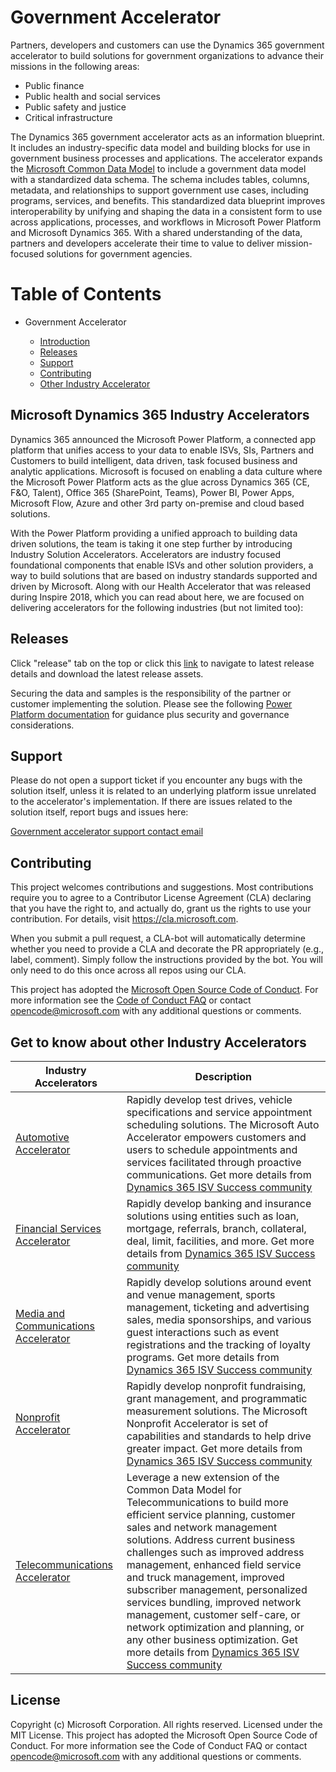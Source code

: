 # Government Accelerator
Partners, developers and customers can use the Dynamics 365 government accelerator to build solutions for government organizations to advance their missions in the following areas:

* Public finance
* Public health and social services
* Public safety and justice
* Critical infrastructure

The Dynamics 365 government accelerator acts as an information blueprint. It includes an industry-specific data model and building blocks for use in government business processes and applications. The accelerator expands the [Microsoft Common Data Model](https://docs.microsoft.com/en-us/common-data-model/) to include a government data model with a standardized data schema. The schema includes tables, columns, metadata, and relationships to support government use cases, including programs, services, and benefits. This standardized data blueprint improves interoperability by unifying and shaping the data in a consistent form to use across applications, processes, and workflows in Microsoft Power Platform and Microsoft Dynamics 365. With a shared understanding of the data, partners and developers accelerate their time to value to deliver mission-focused solutions for government agencies.

# Table of Contents

* Government Accelerator

  * [Introduction](#Microsoft-Dynamics-365-Announces-Industry-Accelerators)
  * [Releases](#Releases)
  * [Support](#Support)
  * [Contributing](#Contributing)
  * [Other Industry Accelerator](#Get-to-know-about-other-Industry-Accelerators)
 
## Microsoft Dynamics 365 Industry Accelerators

Dynamics 365 announced the Microsoft Power Platform, a connected app platform that unifies access to your data to enable ISVs, SIs, Partners and Customers to build intelligent, data driven, task focused business and analytic applications. Microsoft is focused on enabling a data culture where the Microsoft Power Platform acts as the glue across Dynamics 365 (CE, F&O, Talent), Office 365 (SharePoint, Teams), Power BI, Power Apps, Microsoft Flow, Azure and other 3rd party on-premise and cloud based solutions.

With the Power Platform providing a unified approach to building data driven solutions, the team is taking it one step further by introducing Industry Solution Accelerators. Accelerators are industry focused foundational components that enable ISVs and other solution providers, a way to build solutions that are based on industry standards supported and driven by Microsoft. Along with our Health Accelerator that was released during Inspire 2018, which you can read about here, we are focused on delivering accelerators for the following industries (but not limited too):

## Releases

Click "release" tab on the top or click this [link](https://github.com/microsoft/Industry-Accelerator-Government/releases) to navigate to latest release details and download the latest release assets. 

Securing the data and samples is the responsibility of the partner or customer implementing the solution. Please see the following [Power Platform documentation](https://docs.microsoft.com/en-us/power-platform/admin/security/) for guidance plus security and governance considerations.

## Support
Please do not open a support ticket if you encounter any bugs with the solution itself, unless it is related to an underlying platform issue unrelated to the accelerator's implementation. If there are issues related to the solution itself, report bugs and issues here: 

[Government accelerator support contact email](mailto:dynindaccsupport@microsoft.com) 

## Contributing
This project welcomes contributions and suggestions.  Most contributions require you to agree to a
Contributor License Agreement (CLA) declaring that you have the right to, and actually do, grant us
the rights to use your contribution. For details, visit https://cla.microsoft.com.

When you submit a pull request, a CLA-bot will automatically determine whether you need to provide
a CLA and decorate the PR appropriately (e.g., label, comment). Simply follow the instructions
provided by the bot. You will only need to do this once across all repos using our CLA.

This project has adopted the [Microsoft Open Source Code of Conduct](https://opensource.microsoft.com/codeofconduct/).
For more information see the [Code of Conduct FAQ](https://opensource.microsoft.com/codeofconduct/faq/) or
contact [opencode@microsoft.com](mailto:opencode@microsoft.com) with any additional questions or comments.

## Get to know about other Industry Accelerators

| Industry Accelerators | Description |
|-------------|----------------------|
| [Automotive Accelerator](https://github.com/Microsoft/Industry-Accelerator-Automotive) |  Rapidly develop test drives, vehicle specifications and service appointment scheduling solutions. The Microsoft Auto Accelerator empowers customers and users to schedule appointments and services facilitated through proactive communications. Get more details from [Dynamics 365 ISV Success community](https://community.dynamics.com/365/b/dynamics365isvsuccess)|
| [Financial Services Accelerator](https://github.com/Microsoft/Industry-Accelerator-FinancialServices) | Rapidly develop banking and insurance solutions using entities such as loan, mortgage, referrals, branch, collateral, deal, limit, facilities, and more. Get more details from [Dynamics 365 ISV Success community](https://community.dynamics.com/365/b/dynamics365isvsuccess)|
| [Media and Communications Accelerator](https://github.com/Microsoft/Industry-Accelerator-Media) |  Rapidly develop solutions around event and venue management, sports management, ticketing and advertising sales, media sponsorships, and various guest interactions such as event registrations and the tracking of loyalty programs. Get more details from [Dynamics 365 ISV Success community](https://community.dynamics.com/365/b/dynamics365isvsuccess)|
| [Nonprofit Accelerator](https://github.com/Microsoft/Industry-Accelerator-Nonprofit) |  Rapidly develop nonprofit fundraising, grant management, and programmatic measurement solutions. The Microsoft Nonprofit Accelerator is set of capabilities and standards to help drive greater impact. Get more details from [Dynamics 365 ISV Success community](https://community.dynamics.com/365/b/dynamics365isvsuccess)
| [Telecommunications Accelerator](https://github.com/Microsoft/Industry-Accelerator-Telco) |  Leverage a new extension of the Common Data Model for Telecommunications to build more efficient service planning, customer sales and network management solutions. Address current business challenges such as improved address management, enhanced field service and truck management, improved subscriber management, personalized services bundling, improved network management, customer self-care, or network optimization and planning, or any other business optimization. Get more details from [Dynamics 365 ISV Success community](https://community.dynamics.com/365/b/dynamics365isvsuccess)|

## License
Copyright (c) Microsoft Corporation. All rights reserved.
Licensed under the MIT License.
This project has adopted the Microsoft Open Source Code of Conduct. For more information see the Code of Conduct FAQ or contact opencode@microsoft.com with any additional questions or comments.
